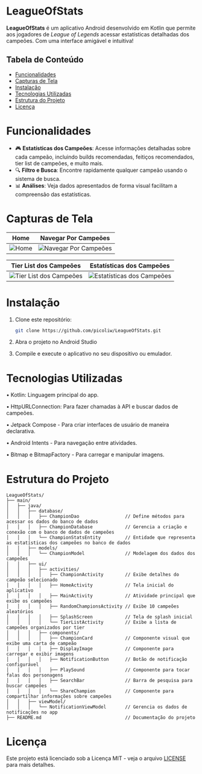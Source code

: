 # LeagueOfStats

**LeagueOfStats** é um aplicativo Android desenvolvido em Kotlin que permite aos jogadores de *League of Legends* acessar estatísticas detalhadas dos campeões. Com uma interface amigável e intuitiva!

## Tabela de Conteúdo

- [Funcionalidades](#funcionalidades)
- [Capturas de Tela](#capturas-de-tela)
- [Instalação](#instalação)
- [Tecnologias Utilizadas](#tecnologias-utilizadas)
- [Estrutura do Projeto](#Estrutura-do-Projeto)
- [Licença](#licença)

# Funcionalidades

- 🎮 **Estatísticas dos Campeões**: Acesse informações detalhadas sobre cada campeão, incluindo builds recomendadas, feitiços recomendados, tier list de campeões, e muito mais.
- 🔍 **Filtro e Busca**: Encontre rapidamente qualquer campeão usando o sistema de busca.
- 📊 **Análises**: Veja dados apresentados de forma visual facilitam a compreensão das estatísticas.

# Capturas de Tela

| Home | Navegar Por Campeões |
|:----:|:--------------------:|
| ![Home](https://i.imgur.com/pA03BDZ.png) | ![Navegar Por Campeões](https://i.imgur.com/sZUTnTR.png) |

| Tier List dos Campeões | Estatísticas dos Campeões |
|:----------------------:|:-------------------------:|
| ![Tier List dos Campeões](https://i.imgur.com/aLWTsuC.png) | ![Estatísticas dos Campeões](https://i.imgur.com/XxSqOmi.png) |

# Instalação

1. Clone este repositório:
   ```bash
   git clone https://github.com/picoliw/LeagueOfStats.git

2. Abra o projeto no Android Studio

3. Compile e execute o aplicativo no seu dispositivo ou emulador.

# Tecnologias Utilizadas

• Kotlin: Linguagem principal do app.

• HttpURLConnection: Para fazer chamadas à API e buscar dados de campeões.

• Jetpack Compose - Para criar interfaces de usuário de maneira declarativa.

• Android Intents - Para navegação entre atividades.

• Bitmap e BitmapFactory - Para carregar e manipular imagens.

# Estrutura do Projeto
```
LeagueOfStats/
├── main/
│   ├── java/
│   │   ├── database/
│   │   │   ├── ChampionDao                 // Define métodos para acessar os dados do banco de dados
│   │   │   ├── ChampionDatabase            // Gerencia a criação e conexão com o banco de dados de campeões
│   │   │   └── ChampionStatsEntity         // Entidade que representa as estatísticas dos campeões no banco de dados
│   │   ├── models/
│   │   │   └── ChampionModel               // Modelagem dos dados dos campeões
│   │   ├── ui/
│   │   │   ├── activities/
│   │   │   │   ├── ChampionActivity        // Exibe detalhes do campeão selecionado
│   │   │   │   ├── HomeActivity            // Tela inicial do aplicativo
│   │   │   │   ├── MainActivity            // Atividade principal que exibe os campeões
│   │   │   │   ├── RandomChampionsActivity // Exibe 10 campeões aleatórios
│   │   │   │   ├── SplashScreen            // Tela de splash inicial
│   │   │   │   └── TierListActivity        // Exibe a lista de campeões organizados por tier
│   │   │   ├── components/
│   │   │   │   ├── ChampionCard            // Componente visual que exibe uma carta de campeão
│   │   │   │   ├── DisplayImage            // Componente para carregar e exibir imagens
│   │   │   │   ├── NotificationButton      // Botão de notificação configurável
│   │   │   │   ├── PlaySound               // Componente para tocar falas dos personagens
│   │   │   │   ├── SearchBar               // Barra de pesquisa para buscar campeões
│   │   │   │   └── ShareChampion           // Componente para compartilhar informações sobre campeões
│   │   ├── viewModel/
│   │   │   └── NotificationViewModel       // Gerencia os dados de notificações no app
├── README.md                               // Documentação do projeto
```

# Licença

Este projeto está licenciado sob a Licença MIT - veja o arquivo [LICENSE](./LICENSE) para mais detalhes.
